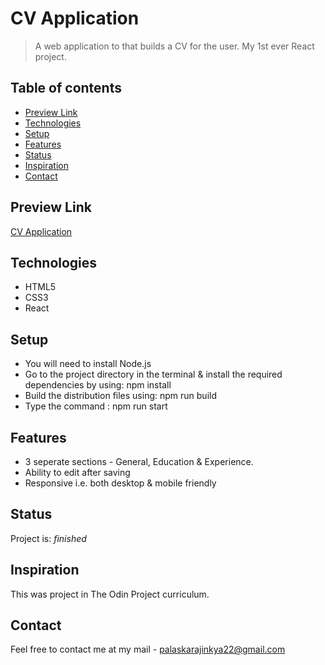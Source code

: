 # CV Application
> A web application to that builds a CV for the user. My 1st ever React project. 

## Table of contents

- [Preview Link](#preview-link)
- [Technologies](#technologies)
- [Setup](#setup)
- [Features](#features)
- [Status](#status)
- [Inspiration](#inspiration)
- [Contact](#contact)

## Preview Link

[CV Application](https://ajinkyap22.github.io/cv-application/)

## Technologies

- HTML5
- CSS3
- React

## Setup

* You will need to install Node.js
* Go to the project directory in the terminal & install the required dependencies by using: npm install
* Build the distribution files using: npm run build
* Type the command : npm run start

## Features

- 3 seperate sections - General, Education & Experience.
- Ability to edit after saving
- Responsive i.e. both desktop & mobile friendly

## Status

Project is:  _finished_

## Inspiration

This was project in The Odin Project curriculum.

## Contact

Feel free to contact me at my mail - palaskarajinkya22@gmail.com
